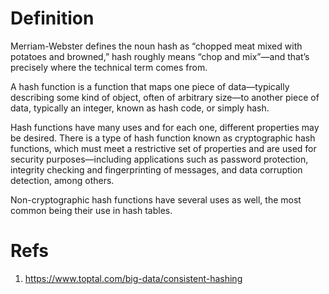 # Definition

Merriam-Webster defines the noun hash as “chopped meat mixed with potatoes and browned,” hash roughly means “chop and mix”—and that’s precisely where the technical term comes from.

A hash function is a function that maps one piece of data—typically describing some kind of object, often of arbitrary size—to another piece of data, typically an integer, known as hash code, or simply hash.

Hash functions have many uses and for each one, different properties may be desired. There is a type of hash function known as cryptographic hash functions, which must meet a restrictive set of properties and are used for security purposes—including applications such as password protection, integrity checking and fingerprinting of messages, and data corruption detection, among others.

Non-cryptographic hash functions have several uses as well, the most common being their use in hash tables.

# Refs

1. https://www.toptal.com/big-data/consistent-hashing
